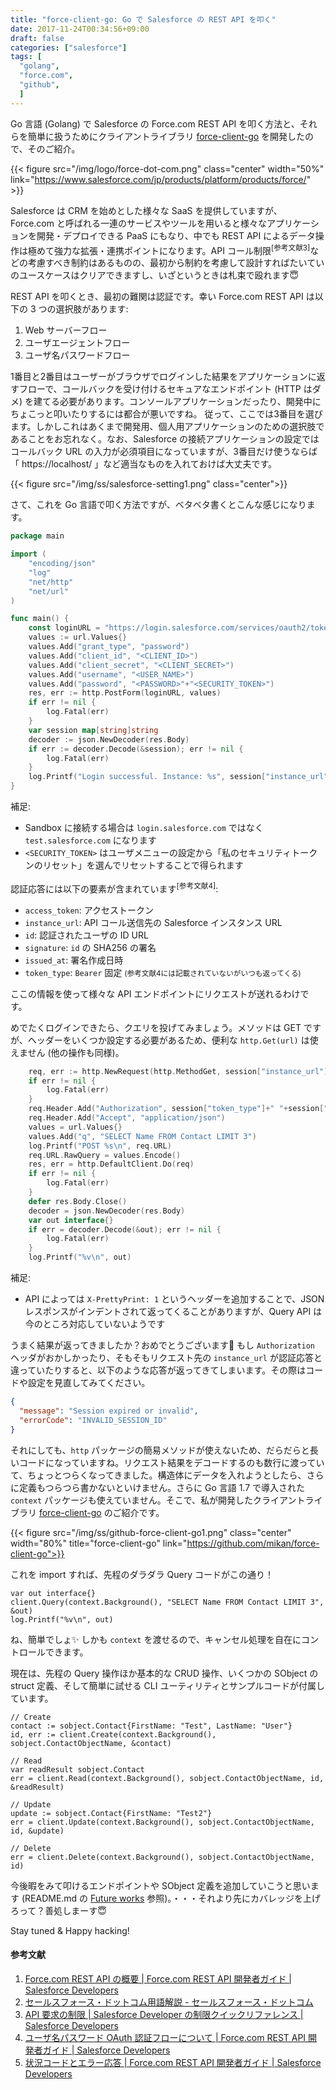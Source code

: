 ```yaml
---
title: "force-client-go: Go で Salesforce の REST API を叩く"
date: 2017-11-24T00:34:56+09:00
draft: false
categories: ["salesforce"]
tags: [
  "golang",
  "force.com",
  "github",
  ]
---
```


Go 言語 (Golang) で Salesforce の Force.com REST API を叩く方法と、それらを簡単に扱うためにクライアントライブラリ [force-client-go](https://github.com/mikan/force-client-go) を開発したので、そのご紹介。

{{< figure src="/img/logo/force-dot-com.png" class="center" width="50%" link="https://www.salesforce.com/jp/products/platform/products/force/" >}}

Salesforce は CRM を始めとした様々な SaaS を提供していますが、Force.com と呼ばれる一連のサービスやツールを用いると様々なアプリケーションを開発・デプロイできる PaaS にもなり、中でも REST API によるデータ操作は極めて強力な拡張・連携ポイントになります。API コール制限<sup>[参考文献3]</sup>などの考慮すべき制約はあるものの、最初から制約を考慮して設計すればたいていのユースケースはクリアできますし、いざというときは札束で殴れます:innocent:

REST API を叩くとき、最初の難関は認証です。幸い Force.com REST API は以下の 3 つの選択肢があります:

1. Web サーバーフロー
2. ユーザエージェントフロー
3. ユーザ名パスワードフロー

1番目と2番目はユーザーがブラウザでログインした結果をアプリケーションに返すフローで、コールバックを受け付けるセキュアなエンドポイント (HTTP はダメ) を建てる必要があります。コンソールアプリケーションだったり、開発中にちょこっと叩いたりするには都合が悪いですね。
従って、ここでは3番目を選びます。しかしこれはあくまで開発用、個人用アプリケーションのための選択肢であることをお忘れなく。なお、Salesforce の接続アプリケーションの設定ではコールバック URL の入力が必須項目になっていますが、3番目だけ使うならば「 https://localhost/ 」など適当なものを入れておけば大丈夫です。

{{< figure src="/img/ss/salesforce-setting1.png" class="center">}}

さて、これを Go 言語で叩く方法ですが、ベタベタ書くとこんな感じになります。

```go
package main

import (
	"encoding/json"
	"log"
	"net/http"
	"net/url"
)

func main() {
	const loginURL = "https://login.salesforce.com/services/oauth2/token"
	values := url.Values{}
	values.Add("grant_type", "password")
	values.Add("client_id", "<CLIENT_ID>")
	values.Add("client_secret", "<CLIENT_SECRET>")
	values.Add("username", "<USER_NAME>")
	values.Add("password", "<PASSWORD>"+"<SECURITY_TOKEN>")
	res, err := http.PostForm(loginURL, values)
	if err != nil {
		log.Fatal(err)
	}
	var session map[string]string
	decoder := json.NewDecoder(res.Body)
	if err := decoder.Decode(&session); err != nil {
		log.Fatal(err)
	}
	log.Printf("Login successful. Instance: %s", session["instance_url"])
}
```

補足:

- Sandbox に接続する場合は `login.salesforce.com` ではなく `test.salesforce.com` になります
- `<SECURITY_TOKEN>` はユーザメニューの設定から「私のセキュリティトークンのリセット」を選んでリセットすることで得られます

認証応答には以下の要素が含まれています<sup>[参考文献4]</sup>:

- `access_token`: アクセストークン
- `instance_url`: API コール送信先の Salesforce インスタンス URL
- `id`: 認証されたユーザの ID URL
- `signature`: `id` の SHA256 の署名
- `issued_at`: 署名作成日時
- `token_type`: `Bearer` 固定 <small>(参考文献4には記載されていないがいつも返ってくる)</small>

ここの情報を使って様々な API エンドポイントにリクエストが送れるわけです。

めでたくログインできたら、クエリを投げてみましょう。メソッドは GET ですが、ヘッダーをいくつか設定する必要があるため、便利な `http.Get(url)` は使えません (他の操作も同様)。

```go
	req, err := http.NewRequest(http.MethodGet, session["instance_url"]+"/services/data/v41.0/query", nil)
	if err != nil {
		log.Fatal(err)
	}
	req.Header.Add("Authorization", session["token_type"]+" "+session["access_token"])
	req.Header.Add("Accept", "application/json")
	values = url.Values{}
	values.Add("q", "SELECT Name FROM Contact LIMIT 3")
	log.Printf("POST %s\n", req.URL)
	req.URL.RawQuery = values.Encode()
	res, err = http.DefaultClient.Do(req)
	if err != nil {
		log.Fatal(err)
	}
	defer res.Body.Close()
	decoder = json.NewDecoder(res.Body)
	var out interface{}
	if err = decoder.Decode(&out); err != nil {
		log.Fatal(err)
	}
	log.Printf("%v\n", out)
```

補足:

- API によっては `X-PrettyPrint: 1` というヘッダーを追加することで、JSON レスポンスがインデントされて返ってくることがありますが、Query API は今のところ対応していないようです

うまく結果が返ってきましたか？おめでとうございます:tada: もし `Authorization` ヘッダがおかしかったり、そもそもリクエスト先の `instance_url` が認証応答と違っていたりすると、以下のような応答が返ってきてしまいます。その際はコードや設定を見直してみてください。

```json
{
  "message": "Session expired or invalid",
  "errorCode": "INVALID_SESSION_ID"
}
```

それにしても、`http` パッケージの簡易メソッドが使えないため、だらだらと長いコードになっていますね。リクエスト結果をデコードするのも数行に渡っていて、ちょっとつらくなってきました。構造体にデータを入れようとしたら、さらに定義もつらつら書かないといけません。さらに Go 言語 1.7 で導入された `context` パッケージも使えていません。そこで、私が開発したクライアントライブラリ [force-client-go](https://github.com/mikan/force-client-go) のご紹介です。

{{< figure src="/img/ss/github-force-client-go1.png" class="center" width="80%" title="force-client-go" link="https://github.com/mikan/force-client-go">}}

これを import すれば、先程のダラダラ Query コードがこの通り！

```
var out interface{}
client.Query(context.Background(), "SELECT Name FROM Contact LIMIT 3", &out)
log.Printf("%v\n", out)
```

ね、簡単でしょ:sparkles: しかも `context` を渡せるので、キャンセル処理を自在にコントロールできます。

現在は、先程の Query 操作ほか基本的な CRUD 操作、いくつかの SObject の struct 定義、そして簡単に試せる CLI ユーティリティとサンプルコードが付属しています。

```
// Create
contact := sobject.Contact{FirstName: "Test", LastName: "User"}
id, err := client.Create(context.Background(), sobject.ContactObjectName, &contact)

// Read
var readResult sobject.Contact
err = client.Read(context.Background(), sobject.ContactObjectName, id, &readResult)

// Update
update := sobject.Contact{FirstName: "Test2"}
err = client.Update(context.Background(), sobject.ContactObjectName, id, &update)

// Delete
err = client.Delete(context.Background(), sobject.ContactObjectName, id)
```

今後暇をみて叩けるエンドポイントや SObject 定義を追加していこうと思います (README.md の [Future works](https://github.com/mikan/force-client-go#future-works) 参照)。・・・それより先にカバレッジを上げろって？善処しまーす:innocent:

Stay tuned & Happy hacking!

#### 参考文献

1. [Force.com REST API の概要 | Force.com REST API 開発者ガイド | Salesforce Developers](https://developer.salesforce.com/docs/atlas.ja-jp.api_rest.meta/api_rest/intro_what_is_rest_api.htm)
2. [セールスフォース・ドットコム用語解説 - セールスフォース・ドットコム](https://www.salesforce.com/jp/campaign/dictionary/)
3. [API 要求の制限 | Salesforce Developer の制限クイックリファレンス | Salesforce Developers](https://developer.salesforce.com/docs/atlas.ja-jp.salesforce_app_limits_cheatsheet.meta/salesforce_app_limits_cheatsheet/salesforce_app_limits_platform_api.htm)
4. [ユーザ名パスワード OAuth 認証フローについて | Force.com REST API 開発者ガイド | Salesforce Developers](https://developer.salesforce.com/docs/atlas.ja-jp.api_rest.meta/api_rest/intro_understanding_username_password_oauth_flow.htm)
5. [状況コードとエラー応答 | Force.com REST API 開発者ガイド | Salesforce Developers](https://developer.salesforce.com/docs/atlas.ja-jp.api_rest.meta/api_rest/errorcodes.htm)
